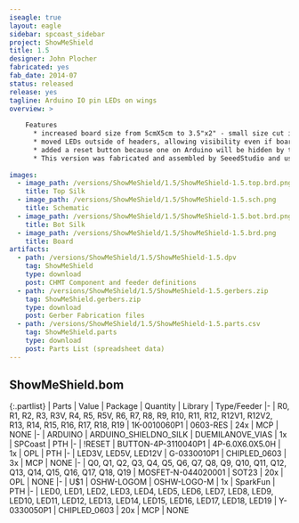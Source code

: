 ```yaml
---
iseagle: true
layout: eagle
sidebar: spcoast_sidebar
project: ShowMeShield
title: 1.5
designer: John Plocher
fabricated: yes
fab_date: 2014-07
status: released
release: yes
tagline: Arduino IO pin LEDs on wings
overview: >
    
    Features
      * increased board size from 5cmX5cm to 3.5"x2" - small size cut into Arduino header pads, now room for small breadboard
      * moved LEDs outside of headers, allowing visibility even if board is in middle of a shield stack
      * added a reset button because one on Arduino will be hidden by the wide wings on this board
      * This version was fabricated and assembled by SeeedStudio and used as Arduino Introduction meet-up handouts I hosted
    
images:
  - image_path: /versions/ShowMeShield/1.5/ShowMeShield-1.5.top.brd.png
    title: Top Silk
  - image_path: /versions/ShowMeShield/1.5/ShowMeShield-1.5.sch.png
    title: Schematic
  - image_path: /versions/ShowMeShield/1.5/ShowMeShield-1.5.bot.brd.png
    title: Bot Silk
  - image_path: /versions/ShowMeShield/1.5/ShowMeShield-1.5.brd.png
    title: Board
artifacts:
  - path: /versions/ShowMeShield/1.5/ShowMeShield-1.5.dpv
    tag: ShowMeShield
    type: download
    post: CHMT Component and feeder definitions
  - path: /versions/ShowMeShield/1.5/ShowMeShield-1.5.gerbers.zip
    tag: ShowMeShield.gerbers.zip
    type: download
    post: Gerber Fabrication files
  - path: /versions/ShowMeShield/1.5/ShowMeShield-1.5.parts.csv
    tag: ShowMeShield.parts
    type: download
    post: Parts List (spreadsheet data)
---
```


## ShowMeShield.bom

{:.partlist}
| Parts | Value | Package | Quantity | Library | Type/Feeder
|-
| R0, R1, R2, R3, R3V, R4, R5, R5V, R6, R7, R8, R9, R10, R11, R12, R12V1, R12V2, R13, R14, R15, R16, R17, R18, R19 | 1K-0010060P1 | 0603-RES | 24x | MCP | NONE
|-
| ARDUINO | ARDUINO_SHIELDNO_SILK | DUEMILANOVE_VIAS | 1x | SPCoast | PTH
|-
| !RESET | BUTTON-4P-3110040P1 | 4P-6.0X6.0X5.0H | 1x | OPL | PTH
|-
| LED3V, LED5V, LED12V | G-0330010P1 | CHIPLED_0603 | 3x | MCP | NONE
|-
| Q0, Q1, Q2, Q3, Q4, Q5, Q6, Q7, Q8, Q9, Q10, Q11, Q12, Q13, Q14, Q15, Q16, Q17, Q18, Q19 | MOSFET-N-044020001 | SOT23 | 20x | OPL | NONE
|-
| U$1 | OSHW-LOGOM | OSHW-LOGO-M | 1x | SparkFun | PTH
|-
| LED0, LED1, LED2, LED3, LED4, LED5, LED6, LED7, LED8, LED9, LED10, LED11, LED12, LED13, LED14, LED15, LED16, LED17, LED18, LED19 | Y-0330050P1 | CHIPLED_0603 | 20x | MCP | NONE
